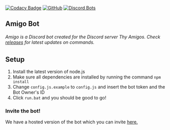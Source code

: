 [![Codacy Badge](https://api.codacy.com/project/badge/Grade/22ae619239754f9e95a9b43c3ab1124e)](https://www.codacy.com/app/Amigo-Dev/Amigo?utm_source=github.com&amp;utm_medium=referral&amp;utm_content=AmigoDevTeam/Amigo&amp;utm_campaign=Badge_Grade)
[![GitHub](https://img.shields.io/github/license/mashape/apistatus.svg)](https://github.com/AmigoDevTeam/Amigo/)
[![Discord Bots](https://discordbots.org/api/widget/servers/464551154114756609.svg)](https://discordbots.org/bot/464551154114756609)

## Amigo Bot

###### Amigo is a Discord bot created for the Discord server Thy Amigos. Check [releases](https://github.com/AmigoDevTeam/Amigo/releases) for latest updates on commands.

## Setup
1. Install the latest version of node.js
2. Make sure all dependencies are installed by running the command `npm install`
3. Change `config.js.example` to `config.js` and insert the bot token and the Bot Owner's ID
4. Click `run.bat` and you should be good to go!

### Invite the bot!
We have a hosted version of the bot which you can invite [here.](https://discordapp.com/api/oauth2/authorize?client_id=464551154114756609&permissions=1141238855&scope=bot)
